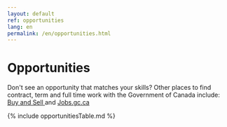 ```yaml
---
layout: default
ref: opportunities
lang: en
permalink: /en/opportunities.html
---
```


# Opportunities

Don't see an opportunity that matches your skills? Other places to find contract, term and full time work with the Government of Canada include:<a href="https://buyandsell.gc.ca/" target="_blank"> Buy and Sell </a>  and <a href="https://www.canada.ca/en/services/jobs/opportunities/government.html" target="_blank"> Jobs.gc.ca </a>

{% include opportunitiesTable.md %}
